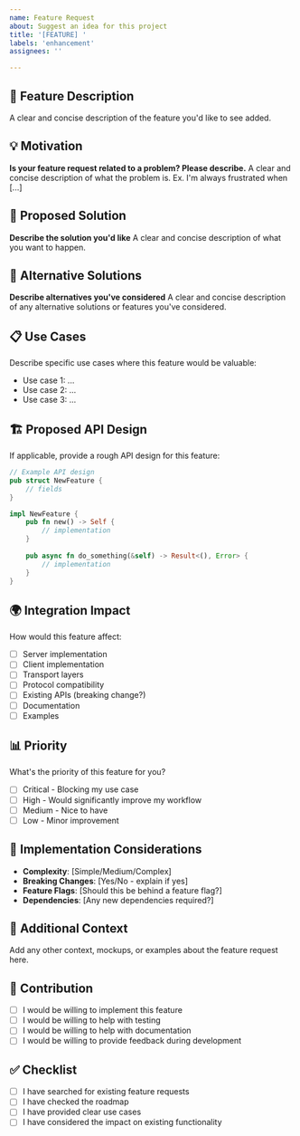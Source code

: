 ```yaml
---
name: Feature Request
about: Suggest an idea for this project
title: '[FEATURE] '
labels: 'enhancement'
assignees: ''

---
```


## 🚀 Feature Description
A clear and concise description of the feature you'd like to see added.

## 💡 Motivation
**Is your feature request related to a problem? Please describe.**
A clear and concise description of what the problem is. Ex. I'm always frustrated when [...]

## 🎯 Proposed Solution
**Describe the solution you'd like**
A clear and concise description of what you want to happen.

## 🔄 Alternative Solutions
**Describe alternatives you've considered**
A clear and concise description of any alternative solutions or features you've considered.

## 📋 Use Cases
Describe specific use cases where this feature would be valuable:
- Use case 1: ...
- Use case 2: ...
- Use case 3: ...

## 🏗️ Proposed API Design
If applicable, provide a rough API design for this feature:

```rust
// Example API design
pub struct NewFeature {
    // fields
}

impl NewFeature {
    pub fn new() -> Self {
        // implementation
    }
    
    pub async fn do_something(&self) -> Result<(), Error> {
        // implementation
    }
}
```

## 🌍 Integration Impact
How would this feature affect:
- [ ] Server implementation
- [ ] Client implementation
- [ ] Transport layers
- [ ] Protocol compatibility
- [ ] Existing APIs (breaking change?)
- [ ] Documentation
- [ ] Examples

## 📊 Priority
What's the priority of this feature for you?
- [ ] Critical - Blocking my use case
- [ ] High - Would significantly improve my workflow  
- [ ] Medium - Nice to have
- [ ] Low - Minor improvement

## 🔧 Implementation Considerations
- **Complexity**: [Simple/Medium/Complex]
- **Breaking Changes**: [Yes/No - explain if yes]
- **Feature Flags**: [Should this be behind a feature flag?]
- **Dependencies**: [Any new dependencies required?]

## 📝 Additional Context
Add any other context, mockups, or examples about the feature request here.

## 🤝 Contribution
- [ ] I would be willing to implement this feature
- [ ] I would be willing to help with testing
- [ ] I would be willing to help with documentation
- [ ] I would be willing to provide feedback during development

## ✅ Checklist
- [ ] I have searched for existing feature requests
- [ ] I have checked the roadmap
- [ ] I have provided clear use cases
- [ ] I have considered the impact on existing functionality
